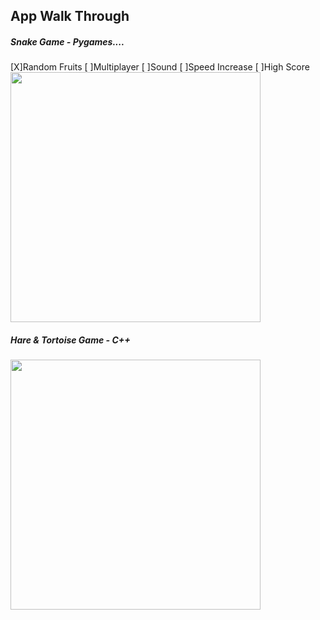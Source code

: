 ## App Walk Through

##### Snake Game - Pygames....
[X]Random Fruits 
[ ]Multiplayer
[ ]Sound
[ ]Speed Increase
[ ]High Score
<img src= "http://g.recordit.co/E2V1VvO1Ox.gif"  width=400></br>

##### Hare & Tortoise Game - C++
<img src="http://g.recordit.co/6qyvimPDdV.gif" width=400><br>
